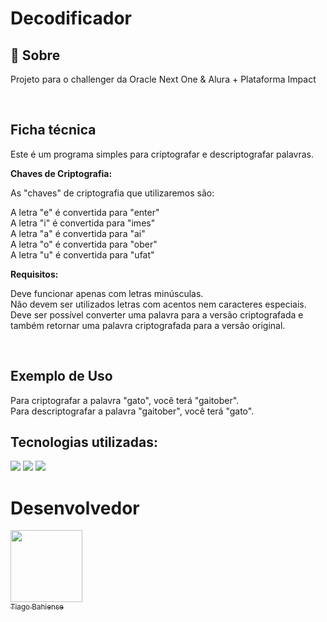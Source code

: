 <h1>Decodificador</h1>

<h2>🔖 Sobre</h2>
<p>Projeto para o challenger da Oracle Next One & Alura + Plataforma Impact</p><br>

<h2>Ficha técnica</h2>
<p>Este é um programa simples para criptografar e descriptografar palavras.</p>
<p><strong>Chaves de Criptografia:</strong>
  
As "chaves" de criptografia que utilizaremos são:

A letra "e" é convertida para "enter"<br>
A letra "i" é convertida para "imes"<br>
A letra "a" é convertida para "ai"<br>
A letra "o" é convertida para "ober"<br>
A letra "u" é convertida para "ufat"</p>


<p><strong>Requisitos:</strong><br>
  
Deve funcionar apenas com letras minúsculas.<br>
Não devem ser utilizados letras com acentos nem caracteres especiais.<br>
Deve ser possível converter uma palavra para a versão criptografada e também retornar uma palavra criptografada para a versão original.</p><br>

<h2>Exemplo de Uso</h2>

<p>Para criptografar a palavra "gato", você terá "gaitober".<br>
Para descriptografar a palavra "gaitober", você terá "gato".</p>

## Tecnologias utilizadas:
<div>
  <img src="https://img.shields.io/badge/HTML-239120?style=for-the-badge&logo=html5&logoColor=white">
  <img src="https://img.shields.io/badge/CSS-239120?&style=for-the-badge&logo=css3&logoColor=white">
  <img src="https://img.shields.io/badge/JavaScript-F7DF1E?style=for-the-badge&logo=javascript&logoColor=black">
</div>

# Desenvolvedor

[<img loading="lazy" src="https://avatars.githubusercontent.com/u/108610480?v=4" width=115><br><sub>Tiago Bahiense</sub>](https://github.com/tiagobahiense)

